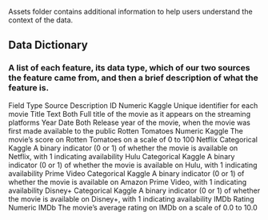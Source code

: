 Assets folder contains additional information to help users understand the context of the data.

## Data Dictionary

### A list of each feature, its data type, which of our two sources the feature came from, and then a brief description of what the feature is.

Field Type Source Description
ID Numeric Kaggle Unique identifier for each movie
Title Text Both Full title of the movie as it appears on the streaming platforms
Year Date Both Release year of the movie, when the movie was first made available to the public
Rotten Tomatoes Numeric Kaggle The movie’s score on Rotten Tomatoes on a scale of 0 to 100
Netflix Categorical Kaggle A binary indicator (0 or 1) of whether the movie is available on Netflix, with 1 indicating availability
Hulu Categorical Kaggle A binary indicator (0 or 1) of whether the movie is available on Hulu, with 1 indicating availability
Prime Video Categorical Kaggle A binary indicator (0 or 1) of whether the movie is available on Amazon Prime Video, with 1 indicating availability
Disney+ Categorical Kaggle A binary indicator (0 or 1) of whether the movie is available on Disney+, with 1 indicating availability
IMDb Rating Numeric IMDb The movie’s average rating on IMDb on a scale of 0.0 to 10.0
